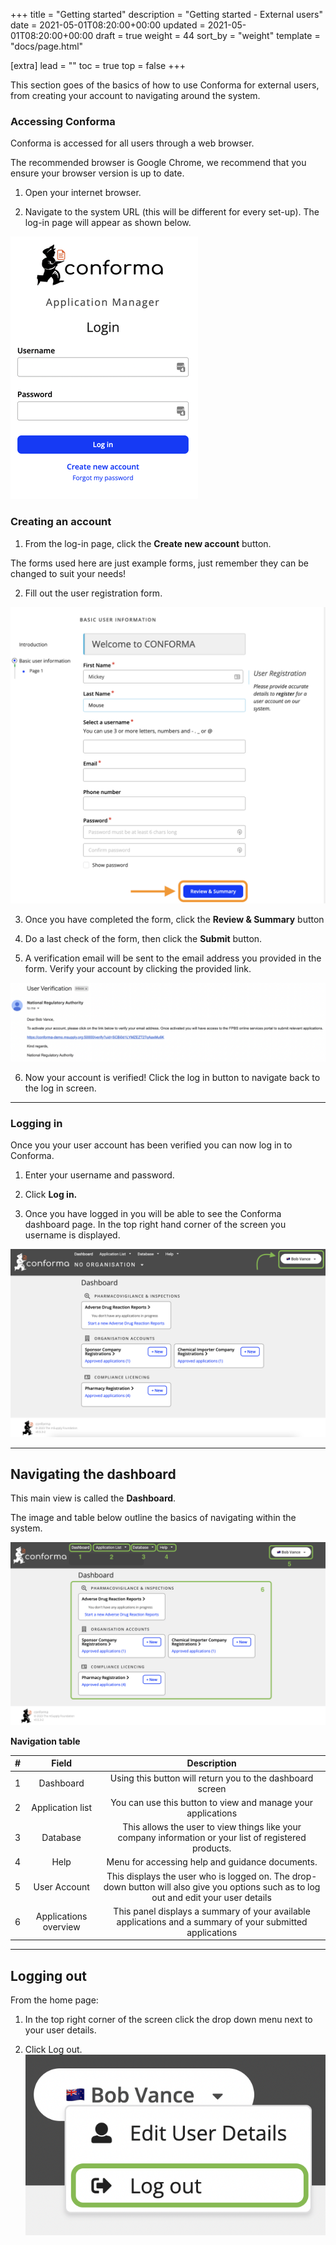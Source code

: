 +++
title = "Getting started"
description = "Getting started - External users"
date = 2021-05-01T08:20:00+00:00
updated = 2021-05-01T08:20:00+00:00
draft = true
weight = 44
sort_by = "weight"
template = "docs/page.html"

[extra]
lead = ""
toc = true
top = false
+++

This section goes of the basics of how to use Conforma for external users, from creating your account to navigating around the system. 

### Accessing Conforma

Conforma is accessed for all users through a web browser. 

<div class="note">
The recommended browser is Google Chrome, we recommend that you ensure your browser version is up to date.
</div>

1. Open your internet browser. 

2. Navigate to the system URL (this will be different for every set-up). The log-in page will appear as shown below. 

![log-in page](/docs/about/demo/1.png)

### Creating an account 

1. From the log-in page, click the **Create new account** button.

<div class="note">
The forms used here are just example forms, just remember they can be changed to suit your needs!
</div>

2. Fill out the user registration form.

![user form](/docs/about/demo/2.png)

3. Once you have completed the form, click the **Review & Summary** button

4. Do a last check of the form, then click the **Submit** button.

5. A verification email will be sent to the email address you provided in the form. Verify your account by clicking the provided link. 

![Email](/docs/about/demo/email2.png)

6. Now your account is verified! Click the log in button to navigate back to the log in screen.

------------------- 

### Logging in

Once you your user account has been verified you can now log in to Conforma.

1. Enter your username and password. 

2. Click **Log in.**

3. Once you have logged in you will be able to see the Conforma dashboard page. In the top right hand corner of the screen you username is displayed.

![Dashboard](/docs/about/demo/db.png)

-----------

## Navigating the dashboard

This main view is called the **Dashboard**.

The image and table below outline the basics of navigating within the system. 

![Navigation of the system!](/docs/about/demo/navi.png)

**Navigation table**

| # | Field         | Description  | 
| :---------------:  | :-------------------:    | :-------------------:    | 
| 1 |  Dashboard | Using this button will return you to the dashboard screen          | 
| 2 |  Application list    | You can use this button to view and manage your applications        | 
| 3 |  Database      | This allows the user to view things like your company information or your list of  registered products.   | 
| 4 |  Help    | Menu for accessing help and guidance documents.   | 
| 5 |  User Account | This displays the user who is logged on. The drop-down button will also give you options such as to log out and edit your user details | 
| 6 |  Applications overview | This panel displays a summary of your available applications and a summary of your submitted applications | 

---------------------

## Logging out

From the home page:

1. In the top right corner of the screen click the drop down menu next to your user details.  


2. Click Log out.
![Navigation of the system!](/docs/about/demo/logout.png)






